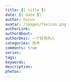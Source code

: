 ```yaml
---
title: {{ title }}
date: {{ date }}
author: hojun
avatar: /images/favicon.png
authorLink: 
authorAbout: 
authorDesc: 一个好奇的人
categories: 技术
comments: true
series:
tags: 
keywords: 
description: 
photos: 
---
```


